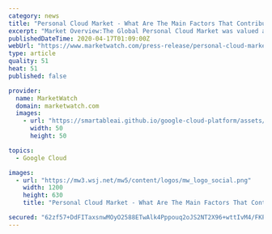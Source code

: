 ```yaml
---
category: news
title: "Personal Cloud Market - What Are The Main Factors That Contributing Towards Industry Growth?"
excerpt: "Market Overview:The Global Personal Cloud Market was valued at USD 17.65 billion in 2016 and is projected to reach"
publishedDateTime: 2020-04-17T01:09:00Z
webUrl: "https://www.marketwatch.com/press-release/personal-cloud-market---what-are-the-main-factors-that-contributing-towards-industry-growth-2020-04-16"
type: article
quality: 51
heat: 51
published: false

provider:
  name: MarketWatch
  domain: marketwatch.com
  images:
    - url: "https://smartableai.github.io/google-cloud-platform/assets/images/organizations/marketwatch.com-50x50.jpg"
      width: 50
      height: 50

topics:
  - Google Cloud

images:
  - url: "https://mw3.wsj.net/mw5/content/logos/mw_logo_social.png"
    width: 1200
    height: 630
    title: "Personal Cloud Market - What Are The Main Factors That Contributing Towards Industry Growth?"

secured: "62zf57+DdFITaxsnwMOyO2588ETwAlk4Pppouq2oJS2NT2X96+wttIvM4/FKPm7wYBBxkFqMcDBqbDz16Maqwa726Fh6hF3m6TeJ2QAwLQbm9i7xdI1LbGmMZFnCNZ6w6v7HFhfhgI/vajZj8yR8PZZLdgGMf4Zi2zea14MxELm6BsR/E5BNAbVwi675lbiQ8ODNxm1FSYOd8CI252yrQNkgahUSMu8duIiGEk7kJsulPq8DU0UJ4IBV2Z12nnoweaLCpT+Hl61pbu05MiILIG4736FqoKGqLAZ/tcdI7nSTgwiUTm13cIj26i/goCYX;9SMmR0NwGRWgmbER8pmQBA=="
---
```


